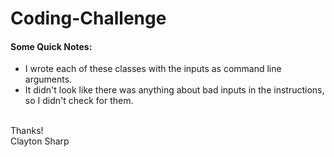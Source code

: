 # Coding-Challenge
#### Some Quick Notes:
* I wrote each of these classes with the inputs as command line arguments.
* It didn't look like there was anything about bad inputs in the instructions, so I didn't check for them.

<br>Thanks!<br>
Clayton Sharp
